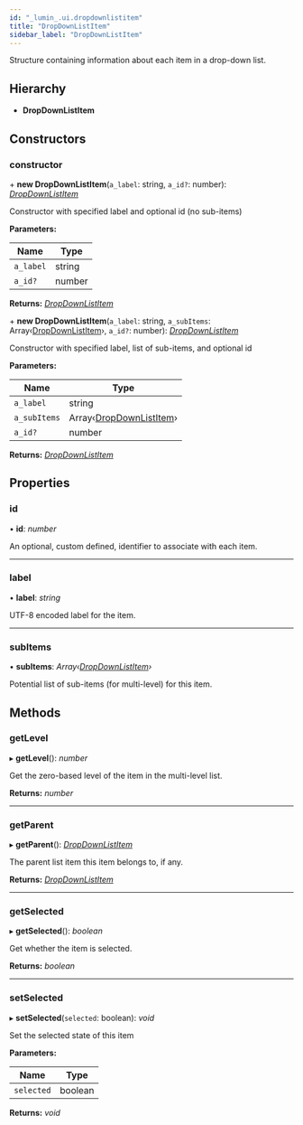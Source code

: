 ```yaml
---
id: "_lumin_.ui.dropdownlistitem"
title: "DropDownListItem"
sidebar_label: "DropDownListItem"
---
```


Structure containing information about each item in a drop-down list.

## Hierarchy

* **DropDownListItem**

## Constructors

###  constructor

\+ **new DropDownListItem**(`a_label`: string, `a_id?`: number): *[DropDownListItem](_lumin_.ui.dropdownlistitem.md)*

Constructor with specified label and optional id (no sub-items)

**Parameters:**

Name | Type |
------ | ------ |
`a_label` | string |
`a_id?` | number |

**Returns:** *[DropDownListItem](_lumin_.ui.dropdownlistitem.md)*

\+ **new DropDownListItem**(`a_label`: string, `a_subItems`: Array‹[DropDownListItem](_lumin_.ui.dropdownlistitem.md)›, `a_id?`: number): *[DropDownListItem](_lumin_.ui.dropdownlistitem.md)*

Constructor with specified label, list of sub-items, and optional id

**Parameters:**

Name | Type |
------ | ------ |
`a_label` | string |
`a_subItems` | Array‹[DropDownListItem](_lumin_.ui.dropdownlistitem.md)› |
`a_id?` | number |

**Returns:** *[DropDownListItem](_lumin_.ui.dropdownlistitem.md)*

## Properties

###  id

• **id**: *number*

An optional, custom defined, identifier to associate with each item.

___

###  label

• **label**: *string*

UTF-8 encoded label for the item.

___

###  subItems

• **subItems**: *Array‹[DropDownListItem](_lumin_.ui.dropdownlistitem.md)›*

Potential list of sub-items (for multi-level) for this item.

## Methods

###  getLevel

▸ **getLevel**(): *number*

Get the zero-based level of the item in the multi-level list.

**Returns:** *number*

___

###  getParent

▸ **getParent**(): *[DropDownListItem](_lumin_.ui.dropdownlistitem.md)*

The parent list item this item belongs to, if any.

**Returns:** *[DropDownListItem](_lumin_.ui.dropdownlistitem.md)*

___

###  getSelected

▸ **getSelected**(): *boolean*

Get whether the item is selected.

**Returns:** *boolean*

___

###  setSelected

▸ **setSelected**(`selected`: boolean): *void*

Set the selected state of this item

**Parameters:**

Name | Type |
------ | ------ |
`selected` | boolean |

**Returns:** *void*
